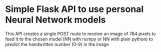 # Simple Flask API to use personal Neural Network models

This API creates a single POST route to receive an image of 784 pixels to 
feed it to the chosen model (NN with numpy or NN with plain python) to predict
the handwritten number (0-9) in the image